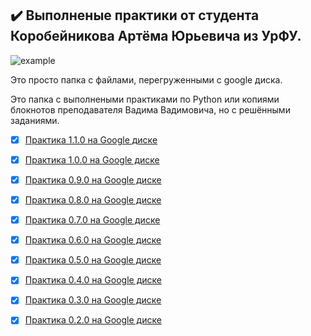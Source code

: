 ## :heavy_check_mark: Выполненые практики от студента __Коробейникова Артёма Юрьевича из УрФУ__.
![example](https://img.shields.io/badge/Google_colab-Python-darkgreen)

Это просто папка с файлами, перегруженными с google диска.

Это папка с выполнеными практиками по Python или копиями блокнотов преподавателя Вадима Вадимовича, но с решёнными заданиями.

- [X] [Практика 1.1.0 на Google диске](https://colab.research.google.com/drive/1UpuD-DGyyExaZkN1ndT7ybOXjzSpUmv9?usp=drive_link)
- [X] [Практика 1.0.0 на Google диске](https://colab.research.google.com/drive/1pEx5Czy-tpxMx0bOsNy1M-vKyUX9naSh?usp=sharing)
- [X] [Практика 0.9.0 на Google диске](https://colab.research.google.com/drive/1LrgaJtI4wWpsRuuJp3OPxmNQNYnUD0dp?usp=sharing)
- [X] [Практика 0.8.0 на Google диске](https://colab.research.google.com/drive/1F-FmYMxPvDMEVTxbtcGhaQXIIfUNCtZR?usp=sharing)
- [X] [Практика 0.7.0 на Google диске](https://colab.research.google.com/drive/1LQKoT0M6hXQucZq4ANWPz69-lBOqoPM0?usp=sharing)
- [X] [Практика 0.6.0 на Google диске](https://colab.research.google.com/drive/1QlHKZR4knE7xZ0OVP7VXr_P8jXQgiXdS?usp=sharing)
- [X] [Практика 0.5.0 на Google диске](https://colab.research.google.com/drive/1YcIQAbkpccv5jAy8XEUyvD39ZrzlcXi2?usp=sharing)
- [X] [Практика 0.4.0 на Google диске](https://colab.research.google.com/drive/17uoC41a6HbBWh5mXRBCPbb1UrexUNtLn?usp=sharing)
- [X] [Практика 0.3.0 на Google диске](https://colab.research.google.com/drive/1_P3JZoSvuTQbCjozSanhXujmz9_9KorA?usp=sharing)
- [X] [Практика 0.2.0 на Google диске](https://colab.research.google.com/drive/1DxK3852IrSW8Zn1USgmJSWxX6lQRl8Pd?usp=sharing)

